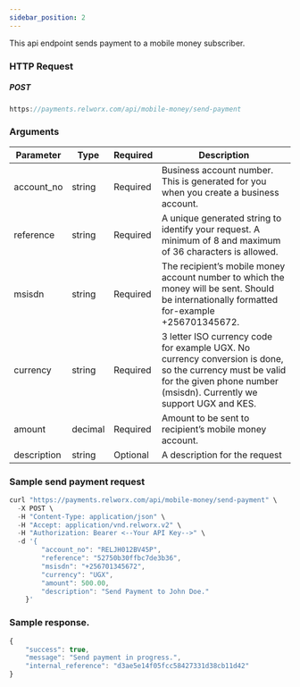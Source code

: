 ```yaml
---
sidebar_position: 2
---
```


This api endpoint sends payment to a mobile money subscriber.

### HTTP Request

##### POST
```js
https://payments.relworx.com/api/mobile-money/send-payment
```
### Arguments

|Parameter	|Type	|Required	|Description
|-----------|-------|-----------|-----------------
|account_no	|string	|Required	|Business account number. This is generated for you when you create a business account.
|reference	|string	|Required	|A unique generated string to identify your request. A minimum of 8 and maximum of 36 characters is allowed.
|msisdn	|string	|Required	|The recipient’s mobile money account number to which the money will be sent. Should be internationally formatted for-example +256701345672.
|currency	|string	|Required	|3 letter ISO currency code for example UGX. No currency conversion is done, so the currency must be valid for the given phone number (msisdn). Currently we support UGX and KES.
|amount	|decimal|	Required	|Amount to be sent to recipient’s mobile money account.
|description|	string	|Optional	|A description for the request


### Sample  send payment request

```js
curl "https://payments.relworx.com/api/mobile-money/send-payment" \
  -X POST \
  -H "Content-Type: application/json" \
  -H "Accept: application/vnd.relworx.v2" \
  -H "Authorization: Bearer <--Your API Key-->" \
  -d '{
        "account_no": "RELJH012BV45P",
        "reference": "52750b30ffbc7de3b36",
        "msisdn": "+256701345672",
        "currency": "UGX",
        "amount": 500.00,
        "description": "Send Payment to John Doe."
    }'

```
### Sample response.
```js
{
    "success": true,
    "message": "Send payment in progress.",
    "internal_reference": "d3ae5e14f05fcc58427331d38cb11d42"
}
```